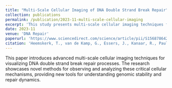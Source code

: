 ```yaml
---
title: "Multi-Scale Cellular Imaging of DNA Double Strand Break Repair"
collection: publications
permalink: /publication/2023-11-multi-scale-cellular-imaging
excerpt: 'This study presents multi-scale cellular imaging techniques for visualizing DNA double strand break repair.'
date: 2023-11
venue: 'DNA Repair'
paperurl: 'https://www.sciencedirect.com/science/article/pii/S1568786423001975'
citation: 'Heemskerk, T., van de Kamp, G., Essers, J., Kanaar, R., Paul, M.W. (2023). "Multi-Scale Cellular Imaging of DNA Double Strand Break Repair." <i>DNA Repair</i>. 131, 103570.'
---
```

This paper introduces advanced multi-scale cellular imaging techniques for visualizing DNA double strand break repair processes. The research showcases novel methods for observing and analyzing these critical cellular mechanisms, providing new tools for understanding genomic stability and repair dynamics.
